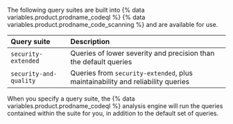 The following query suites are built into {% data variables.product.prodname_codeql %} {% data variables.product.prodname_code_scanning %} and are available for use.

| Query suite            | Description                                                                    |
| :--------------------- | :----------------------------------------------------------------------------- |
| `security-extended`    | Queries of lower severity and precision than the default queries               |
| `security-and-quality` | Queries from `security-extended`, plus maintainability and reliability queries |

When you specify a query suite, the {% data variables.product.prodname_codeql %} analysis engine will run the queries contained within the suite for you, in addition to the default set of queries.
